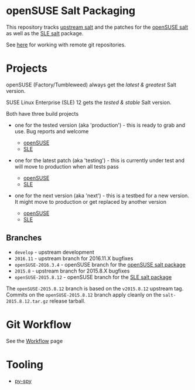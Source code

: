 # openSUSE Salt Packaging

This repository tracks [upstream salt](https://github.com/saltstack/salt) and the patches for the [openSUSE salt](https://build.opensuse.org/package/show/systemsmanagement:saltstack/salt) as well as the [SLE salt](https://build.opensuse.org/package/show/systemsmanagement:saltstack:products/salt) package.

See [here](https://github.com/openSUSE/salt/wiki/Git-.config-for-working-with-remote-repositories) for working with remote git repositories.

# Projects

openSUSE (Factory/Tumbleweed) always get the _latest & greatest_ Salt version.

SUSE Linux Enterprise (SLE) 12 gets the _tested & stable_ Salt version.

Both have three build projects

- one for the tested version (aka 'production') - this is ready to grab and use. Bug reports and welcome
  - [openSUSE](https://build.opensuse.org/package/show/systemsmanagement:saltstack/salt)
  - [SLE](https://build.opensuse.org/package/show/systemsmanagement:saltstack:products/salt)

- one for the latest patch (aka 'testing') - this is currently under test and will move to production when all tests pass
  - [openSUSE](https://build.opensuse.org/package/show/systemsmanagement:saltstack:testing/salt)
  - [SLE](https://build.opensuse.org/package/show/systemsmanagement:saltstack:products:testing/salt)

- one for the next version (aka 'next') - this is a testbed for a new version. It might move to production or get replaced by another version
  - [openSUSE](https://build.opensuse.org/package/show/systemsmanagement:saltstack:next/salt)
  - [SLE](https://build.opensuse.org/package/show/systemsmanagement:saltstack:products:next/salt)

## Branches

* `develop` - upstream development
* `2016.11` - upstream branch for 2016.11.X bugfixes
* `openSUSE-2016.3.4` - openSUSE branch for the [openSUSE salt package](https://build.opensuse.org/package/show/systemsmanagement:saltstack/salt)
* `2015.8` - upstream branch for 2015.8.X bugfixes
* `openSUSE-2015.8.12` - openSUSE branch for the [SLE salt package](https://build.opensuse.org/package/show/systemsmanagement:saltstack:products/salt)

The `openSUSE-2015.8.12` branch is based on the `v2015.8.12` upstream tag. Commits on the `openSUSE-2015.8.12` branch apply cleanly on the `salt-2015.8.12.tar.gz` release tarball.

# Git Workflow

See the [Workflow](Workflow) page

# Tooling
 * [py-spy](py-spy)

